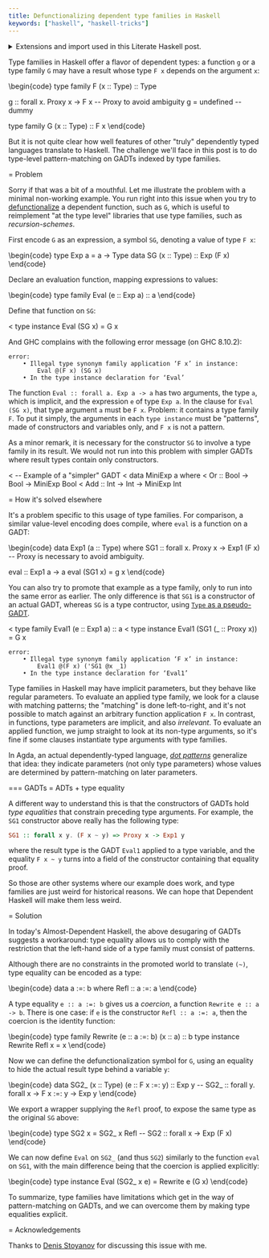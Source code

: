 ```yaml
---
title: Defunctionalizing dependent type families in Haskell
keywords: ["haskell", "haskell-tricks"]
---
```


<details class="code-details">
<summary>Extensions and import used in this Literate Haskell post.</summary>
\begin{code}
{-# LANGUAGE TypeFamilies, DataKinds, PolyKinds, RankNTypes,
             GADTs, TypeOperators, UndecidableInstances #-}
import Data.Kind (Type)
import Data.Proxy
\end{code}
</details>

Type families in Haskell offer a flavor of dependent types:
a function `g` or a type family `G` may have a result whose type
`F x` depends on the argument `x`:

\begin{code}
type family F (x :: Type) :: Type

g :: forall x. Proxy x -> F x  -- Proxy to avoid ambiguity
g = undefined  -- dummy

type family G (x :: Type) :: F x
\end{code}

But it is not quite clear how well features of other "truly" dependently typed
languages translate to Haskell.
The challenge we'll face in this post is to do type-level pattern-matching on
GADTs indexed by type families.

= Problem

Sorry if that was a bit of a mouthful. Let me illustrate the problem with
a minimal non-working example.
You run right into this issue when you try to [defunctionalize][one-tf] a dependent
function, such as `G`, which is useful to reimplement "at the type level"
libraries that use type families, such as *recursion-schemes*.

First encode `G` as an expression, a symbol `SG`, denoting a value of type `F x`:

\begin{code}
type Exp a = a -> Type
data SG (x :: Type) :: Exp (F x)
\end{code}

[one-tf]: https://blog.poisson.chat/posts/2018-08-06-one-type-family.html

Declare an evaluation function, mapping expressions to values:

\begin{code}
type family Eval (e :: Exp a) :: a
\end{code}

Define that function on `SG`:

< type instance Eval (SG x) = G x

And GHC complains with the following error message (on GHC 8.10.2):

```
error:
    • Illegal type synonym family application ‘F x’ in instance:
        Eval @(F x) (SG x)
    • In the type instance declaration for ‘Eval’
```

The function `Eval :: forall a. Exp a -> a` has two arguments, the type `a`,
which is implicit, and the expression `e` of type `Exp a`.
In the clause for `Eval (SG x)`, that type argument `a` must be `F x`.
Problem: it contains a type family `F`.
To put it simply, the arguments in each `type instance` must be "patterns",
made of constructors and variables only, and `F x` is not a pattern.

As a minor remark, it is necessary for the constructor `SG` to involve a type
family in its result. We would not run into this problem with simpler
GADTs where result types contain only constructors.

< -- Example of a "simpler" GADT
< data MiniExp a where
<   Or :: Bool -> Bool -> MiniExp Bool
<   Add :: Int -> Int -> MiniExp Int

= How it's solved elsewhere

It's a problem specific to this usage of type families.
For comparison, a similar value-level encoding does compile,
where `eval` is a function on a GADT:

\begin{code}
data Exp1 (a :: Type) where
  SG1 :: forall x. Proxy x -> Exp1 (F x)
  -- Proxy is necessary to avoid ambiguity.

eval :: Exp1 a -> a
eval (SG1 x) = g x
\end{code}

You can also try to promote that example as a type family,
only to run into the same error as earlier. The only difference
is that `SG1` is a constructor of an actual GADT, whereas
`SG` is a type contructor, using [`Type` as a pseudo-GADT][type-gadt].

[type-gadt]: https://blog.poisson.chat/posts/2018-07-09-type-gadt.html

< type family Eval1 (e :: Exp1 a) :: a
< type instance Eval1 (SG1 (_ :: Proxy x)) = G x

```
error:
    • Illegal type synonym family application ‘F x’ in instance:
        Eval1 @(F x) ('SG1 @x _1)
    • In the type instance declaration for ‘Eval1’
```

Type families in Haskell may have implicit parameters, but they behave like
regular parameters. To evaluate an applied type family, we look for a clause
with matching patterns; the "matching" is done left-to-right, and it's
not possible to match against an arbitrary function application `F x`.
In contrast, in functions, type parameters are implicit, and also *irrelevant*.
To evaluate an applied function, we jump straight to look at its non-type
arguments, so it's fine if some clauses instantiate type arguments with type
families.

In Agda, an actual dependently-typed language, [*dot patterns*][dot-patterns]
generalize that idea: they indicate parameters (not only type
parameters) whose values are determined by pattern-matching on later parameters.

[dot-patterns]: https://agda.readthedocs.io/en/latest/language/function-definitions.html#dot-patterns

=== GADTs = ADTs + type equality

A different way to understand this is that the constructors of GADTs hold
*type equalities* that constrain preceding type arguments. For example,
the `SG1` constructor above really has the following type:

```haskell
SG1 :: forall x y. (F x ~ y) => Proxy x -> Exp1 y
```

where the result type is the GADT `Eval1` applied to a type variable,
and the equality `F x ~ y` turns into a field of the constructor
containing that equality proof.

So those are other systems where our example does work,
and type families are just weird for historical reasons.
We can hope that Dependent Haskell will make them less weird.

= Solution

In today's Almost-Dependent Haskell, the above desugaring of GADTs suggests
a workaround: type equality allows us to comply with the restriction that the
left-hand side of a type family must consist of patterns.

Although there are no constraints in the promoted world to translate `(~)`,
type equality can be encoded as a type:

\begin{code}
data a :=: b where
  Refl :: a :=: a
\end{code}

A type equality `e :: a :=: b` gives us a *coercion*, a function `Rewrite e :: a -> b`.
There is one case: if `e` is the constructor `Refl :: a :=: a`,
then the coercion is the identity function:

\begin{code}
type family Rewrite (e :: a :=: b) (x :: a) :: b
type instance Rewrite Refl x = x
\end{code}

Now we can define the defunctionalization symbol for `G`, using an equality
to hide the actual result type behind a variable `y`:

\begin{code}
data SG2_ (x :: Type) (e :: F x :=: y) :: Exp y
-- SG2_ :: forall y. forall x -> F x :=: y -> Exp y
\end{code}

We export a wrapper supplying the `Refl` proof, to expose the same type
as the original `SG` above:

\begin{code}
type SG2 x = SG2_ x Refl
-- SG2 :: forall x -> Exp (F x)
\end{code}

We can now define `Eval` on `SG2_` (and thus `SG2`) similarly to the function
`eval` on `SG1`, with the main difference being that the coercion is applied
explicitly:

\begin{code}
type instance Eval (SG2_ x e) = Rewrite e (G x)
\end{code}

To summarize, type families have limitations which get in the way of
pattern-matching on GADTs, and we can overcome them by making type equalities
explicit.

= Acknowledgements

Thanks to [Denis Stoyanov](https://twitter.com/xgrommx) for discussing this
issue with me.
